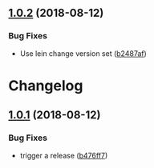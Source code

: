 ## [1.0.2](https://github.com/miikka/clj-sem-rel-test/compare/v1.0.1...v1.0.2) (2018-08-12)


### Bug Fixes

* Use lein change version set ([b2487af](https://github.com/miikka/clj-sem-rel-test/commit/b2487af))

# Changelog


## [1.0.1](https://github.com/miikka/clj-sem-rel-test/compare/v1.0.0...v1.0.1) (2018-08-12)


### Bug Fixes

* trigger a release ([b476ff7](https://github.com/miikka/clj-sem-rel-test/commit/b476ff7))
